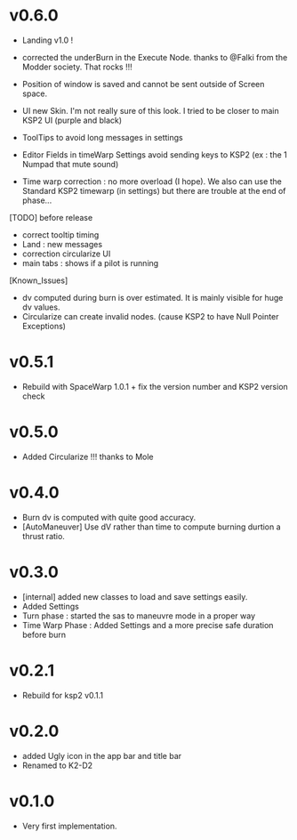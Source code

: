 # v0.6.0
* Landing v1.0 !

* corrected the underBurn in the Execute Node. thanks to @Falki from the Modder society. That rocks !!!

* Position of window is saved and cannot be sent outside of Screen space. 
* UI new Skin. I'm not really sure of this look. I tried to be closer to main KSP2 UI (purple and black)
* ToolTips to avoid long messages in settings
* Editor Fields in timeWarp Settings avoid sending keys to KSP2 (ex : the 1 Numpad that mute sound)
* Time warp correction : no more overload (I hope). We also can use the Standard KSP2 timewarp (in settings) but there are trouble at the end of phase...

[TODO] before release
* correct tooltip timing
* Land : new messages
* correction circularize UI
* main tabs : shows if a pilot is running

[Known_Issues]
* dv computed during burn is over estimated. It is mainly visible for huge dv values. 
* Circularize can create invalid nodes. (cause KSP2 to have Null Pointer Exceptions)

# v0.5.1
* Rebuild with SpaceWarp 1.0.1 + fix the version number and KSP2 version check

# v0.5.0
* Added Circularize !!! thanks to Mole

# v0.4.0
* Burn dv is computed with quite good accuracy.
* [AutoManeuver] Use dV rather than time to compute burning durtion a thrust ratio.

# v0.3.0
* [internal] added new classes to load and save settings easily.
* Added Settings
* Turn phase : started the sas to maneuvre mode in a proper way
* Time Warp Phase : Added Settings and a more precise safe duration before burn

# v0.2.1
* Rebuild for ksp2 v0.1.1

# v0.2.0
* added Ugly icon in the app bar and title bar
* Renamed to K2-D2

# v0.1.0

* Very first implementation.